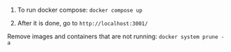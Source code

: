 1) To run docker compose: `docker compose up`
 
2) After it is done, go to `http://localhost:3001/`

Remove images and containers that are not running: 
`docker system prune -a`
